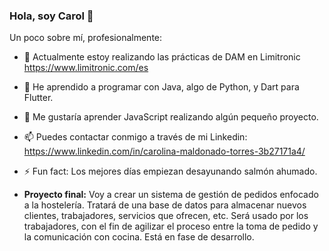 ###     Hola, soy Carol 👋

Un poco sobre mí, profesionalmente:

- 🔭 Actualmente estoy realizando las prácticas de DAM en Limitronic
  https://www.limitronic.com/es
- 🌱 He aprendido a programar con Java, algo de Python, y Dart para Flutter.
- 🤔 Me gustaría aprender JavaScript realizando algún pequeño proyecto.
- 📫 Puedes contactar conmigo a través de mi Linkedin: https://www.linkedin.com/in/carolina-maldonado-torres-3b27171a4/
- ⚡ Fun fact: Los mejores días empiezan desayunando salmón ahumado.
  

- **Proyecto final:** Voy a crear un sistema de gestión de pedidos enfocado a la hostelería.
  Tratará de una base de datos para almacenar nuevos clientes, trabajadores, servicios que ofrecen, etc. Será usado por los
  trabajadores, con el fin de agilizar el proceso entre la toma de pedido y la comunicación con cocina.
  Está en fase de desarrollo.
